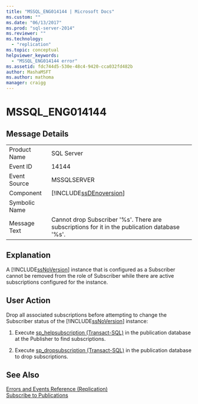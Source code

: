 ```yaml
---
title: "MSSQL_ENG014144 | Microsoft Docs"
ms.custom: ""
ms.date: "06/13/2017"
ms.prod: "sql-server-2014"
ms.reviewer: ""
ms.technology: 
  - "replication"
ms.topic: conceptual
helpviewer_keywords: 
  - "MSSQL_ENG014144 error"
ms.assetid: fdc744d5-530e-48c4-9420-cca032fd482b
author: MashaMSFT
ms.author: mathoma
manager: craigg
---
```

# MSSQL_ENG014144
    
## Message Details  
  
|||  
|-|-|  
|Product Name|SQL Server|  
|Event ID|14144|  
|Event Source|MSSQLSERVER|  
|Component|[!INCLUDE[ssDEnoversion](../../includes/ssdenoversion-md.md)]|  
|Symbolic Name||  
|Message Text|Cannot drop Subscriber '%s'. There are subscriptions for it in the publication database '%s'.|  
  
## Explanation  
 A [!INCLUDE[ssNoVersion](../../includes/ssnoversion-md.md)] instance that is configured as a Subscriber cannot be removed from the role of Subscriber while there are active subscriptions configured for the instance.  
  
## User Action  
 Drop all associated subscriptions before attempting to change the Subscriber status of the [!INCLUDE[ssNoVersion](../../includes/ssnoversion-md.md)] instance:  
  
1.  Execute [sp_helpsubscription &#40;Transact-SQL&#41;](/sql/relational-databases/system-stored-procedures/sp-helpsubscription-transact-sql) in the publication database at the Publisher to find subscriptions.  
  
2.  Execute [sp_dropsubscription &#40;Transact-SQL&#41;](/sql/relational-databases/system-stored-procedures/sp-dropsubscription-transact-sql) in the publication database to drop subscriptions.  
  
## See Also  
 [Errors and Events Reference &#40;Replication&#41;](errors-and-events-reference-replication.md)   
 [Subscribe to Publications](subscribe-to-publications.md)  
  
  
